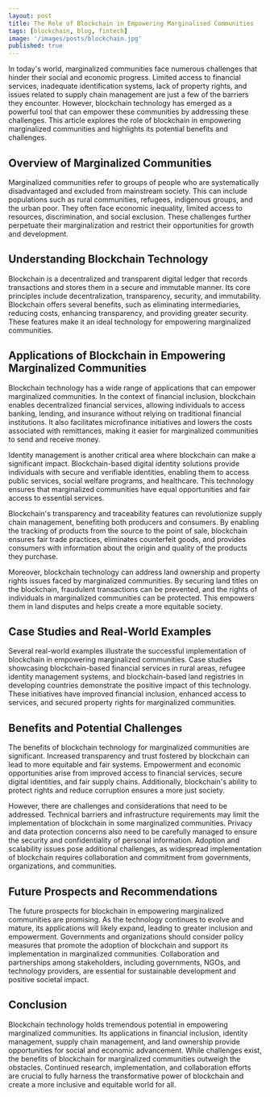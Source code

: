 ```yaml
---
layout: post
title: The Role of Blockchain in Empowering Marginalised Communities
tags: [blockchain, blog, fintech]
image: '/images/posts/blockchain.jpg'
published: true
---
```


In today's world, marginalized communities face numerous challenges that hinder their social and economic progress. Limited access to financial services, inadequate identification systems, lack of property rights, and issues related to supply chain management are just a few of the barriers they encounter. However, blockchain technology has emerged as a powerful tool that can empower these communities by addressing these challenges. This article explores the role of blockchain in empowering marginalized communities and highlights its potential benefits and challenges.

## Overview of Marginalized Communities
Marginalized communities refer to groups of people who are systematically disadvantaged and excluded from mainstream society. This can include populations such as rural communities, refugees, indigenous groups, and the urban poor. They often face economic inequality, limited access to resources, discrimination, and social exclusion. These challenges further perpetuate their marginalization and restrict their opportunities for growth and development.

## Understanding Blockchain Technology
Blockchain is a decentralized and transparent digital ledger that records transactions and stores them in a secure and immutable manner. Its core principles include decentralization, transparency, security, and immutability. Blockchain offers several benefits, such as eliminating intermediaries, reducing costs, enhancing transparency, and providing greater security. These features make it an ideal technology for empowering marginalized communities.

## Applications of Blockchain in Empowering Marginalized Communities
Blockchain technology has a wide range of applications that can empower marginalized communities. In the context of financial inclusion, blockchain enables decentralized financial services, allowing individuals to access banking, lending, and insurance without relying on traditional financial institutions. It also facilitates microfinance initiatives and lowers the costs associated with remittances, making it easier for marginalized communities to send and receive money.

Identity management is another critical area where blockchain can make a significant impact. Blockchain-based digital identity solutions provide individuals with secure and verifiable identities, enabling them to access public services, social welfare programs, and healthcare. This technology ensures that marginalized communities have equal opportunities and fair access to essential services.

Blockchain's transparency and traceability features can revolutionize supply chain management, benefiting both producers and consumers. By enabling the tracking of products from the source to the point of sale, blockchain ensures fair trade practices, eliminates counterfeit goods, and provides consumers with information about the origin and quality of the products they purchase.

Moreover, blockchain technology can address land ownership and property rights issues faced by marginalized communities. By securing land titles on the blockchain, fraudulent transactions can be prevented, and the rights of individuals in marginalized communities can be protected. This empowers them in land disputes and helps create a more equitable society.

## Case Studies and Real-World Examples
Several real-world examples illustrate the successful implementation of blockchain in empowering marginalized communities. Case studies showcasing blockchain-based financial services in rural areas, refugee identity management systems, and blockchain-based land registries in developing countries demonstrate the positive impact of this technology. These initiatives have improved financial inclusion, enhanced access to services, and secured property rights for marginalized communities.

## Benefits and Potential Challenges
The benefits of blockchain technology for marginalized communities are significant. Increased transparency and trust fostered by blockchain can lead to more equitable and fair systems. Empowerment and economic opportunities arise from improved access to financial services, secure digital identities, and fair supply chains. Additionally, blockchain's ability to protect rights and reduce corruption ensures a more just society.

However, there are challenges and considerations that need to be addressed. Technical barriers and infrastructure requirements may limit the implementation of blockchain in some marginalized communities. Privacy and data protection concerns also need to be carefully managed to ensure the security and confidentiality of personal information. Adoption and scalability issues pose additional challenges, as widespread implementation of blockchain requires collaboration and commitment from governments, organizations, and communities.

## Future Prospects and Recommendations
The future prospects for blockchain in empowering marginalized communities are promising. As the technology continues to evolve and mature, its applications will likely expand, leading to greater inclusion and empowerment. Governments and organizations should consider policy measures that promote the adoption of blockchain and support its implementation in marginalized communities. Collaboration and partnerships among stakeholders, including governments, NGOs, and technology providers, are essential for sustainable development and positive societal impact.

## Conclusion
Blockchain technology holds tremendous potential in empowering marginalized communities. Its applications in financial inclusion, identity management, supply chain management, and land ownership provide opportunities for social and economic advancement. While challenges exist, the benefits of blockchain for marginalized communities outweigh the obstacles. Continued research, implementation, and collaboration efforts are crucial to fully harness the transformative power of blockchain and create a more inclusive and equitable world for all.
